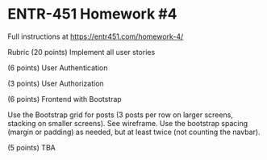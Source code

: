 # ENTR-451 Homework #4

Full instructions at https://entr451.com/homework-4/

Rubric (20 points)
Implement all user stories

(6 points) User Authentication
<!-- When creating new users, save a 1-way encrypted hash of the password using Bcrypt. -->
<!-- Complete the login form -->
<!-- Secure data in transit - use the appropriate form input types when dealing with any password data. -->
<!-- In the sessions controller, authenticate the user by email and password. If successful, "log them in" (i.e. assign the user's id to the session hash) and redirect to the places index. If unsuccessful, redirect back to login. -->
<!-- Use @current_user to conditionally show the login/signup links or a logout link. You will first need to assign @current_user in the global application controller. -->
<!-- In the sessions controller, "logout" a logged-in user (i.e. remove the user's id from the session hash) and redirect to login. -->

(3 points) User Authorization
<!-- Only show the new post form to logged-in users (i.e. if there is a @current_user). -->
<!-- Assign new posts to the logged-in user (aka @current_user). -->
<!-- Only show posts created by the logged-in user (aka @current_user). Hide all other users' posts. (Note: logged-out users should also not be able to see other users' posts). -->

(6 points) Frontend with Bootstrap
<!-- Install Bootstrap including both the <link> (in the <head> before any custom stylesheets) and the <script> (just before the closing </body>). -->
<!-- Add Bootstrap's navbar component (any version). Move the relevant links (e.g. "Home", "Login", "Signup", "Logout") into the navbar. -->
<!-- Wrap all relevant content including <%= yield %> in a Bootstrap .container (navbar is commonly excluded from the .container). -->
<!-- Using the Bootstrap button component, style all links to forms and all form submit buttons. -->
Use the Bootstrap grid for posts (3 posts per row on larger screens, stacking on smaller screens). See wireframe.
Use the bootstrap spacing (margin or padding) as needed, but at least twice (not counting the navbar).

(5 points) TBA